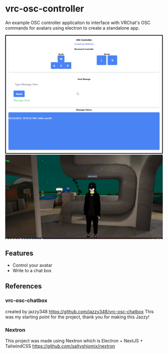 # vrc-osc-controller

An example OSC controller applicaiton to interface with VRChat's OSC commands for avatars using electron to create a standalone app.

![Demo Image 1](/readme-files/Demo1.png)
![Demo Image 2](/readme-files/Demo2.png)

## Features

- Control your avatar
- Write to a chat box

## **References**

### vrc-osc-chatbox

created by jazzy348
https://github.com/jazzy348/vrc-osc-chatbox
This was my starting point for the project, thank you for making this Jazzy!

### Nextron

This project was made using Nextron which is Electron + NextJS + TailwindCSS
https://github.com/saltyshiomix/nextron
